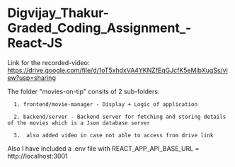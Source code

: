 # Digvijay_Thakur-Graded_Coding_Assignment_-React-JS

Link for the recorded-video: 
        https://drive.google.com/file/d/1oT5xhdxVA4YKNZfEqGJcfK5eMibXugSs/view?usp=sharing

  The folder "movies-on-tip" consits of 2 sub-folders:
      
      1. frontend/movie-manager - Display + Logic of application
      
      2. backend/server - Backend server for fetching and storing details of the movies which is a Json database server
      
      3.  also added video in case not able to access from drive link
    
   Also I have included a .env file with REACT_APP_API_BASE_URL = http://localhost:3001
   
   
